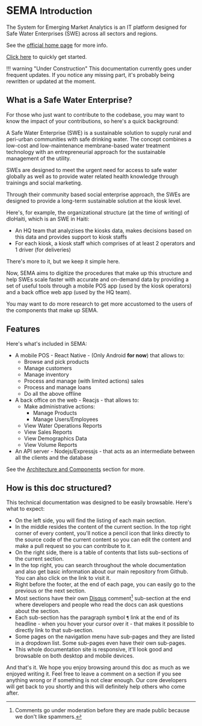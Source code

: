 # SEMA <small>Introduction</small>

The System for Emerging Market Analytics is an IT platform designed for Safe Water Enterprises (SWE) across all sectors and regions.

See the <a href="http://semawater.org" target="_blank">official home page</a> for more info.

[Click here](getting-started.md) to quickly get started.

!!! warning "Under Construction"
    This documentation currently goes under frequent updates. If you notice any missing part, it's probably being rewritten or updated at the moment.

## What is a Safe Water Enterprise?

For those who just want to contribute to the codebase, you may want to know the impact of your contributions, so here's a quick background:

A Safe Water Enterprise (SWE) is a sustainable solution to supply rural and peri-urban communities with safe drinking water. The concept combines a low-cost and low-maintenance membrane-based water treatment technology with an entrepreneurial approach for the sustainable management of the utility.

SWEs are designed to meet the urgent need for access to safe water globally as well as to provide water related health knowledge through trainings and social marketing.

Through their community based social enterprise approach, the SWEs are designed to provide a long-term sustainable solution at the kiosk level.

Here's, for example, the organizational structure (at the time of writing) of dloHaiti, which is an SWE in Haiti:

- An HQ team that analyzises the kiosks data, makes decisions based on this data and provides support to kiosk staffs
- For each kiosk, a kiosk staff which comprises of at least 2 operators and 1 driver (for deliveries)

There's more to it, but we keep it simple here.

Now, SEMA aims to digitize the procedures that make up this structure and help SWEs scale faster with accurate and on-demand data by providing a set of useful tools through a mobile POS app (used by the kiosk operators) and a back office web app (used by the HQ team).

You may want to do more research to get more accustomed to the users of the components that make up SEMA.

## Features

Here's what's included in SEMA:

- A mobile POS - React Native - (Only Android **for now**) that allows to:
    - Browse and pick products
    - Manage customers
    - Manage inventory
    - Process and manage (with limited actions) sales
    - Process and manage loans
    - Do all the above offline
- A back office on the web - Reacjs - that allows to:
    - Make administrative actions:
        - Manage Products
        - Manage Users/Employees
    - View Water Operations Reports
    - View Sales Reports
    - View Demographics Data
    - View Volume Reports
- An API server - Nodejs/Expressjs - that acts as an intermediate between all the clients and the database

See the [Architecture and Components](architecture-and-components-overview.md) section for more.

<!-- ## Join our Community Chat!

!!! note ""
    This documentation will not be complete without a community and we strongly urge you to join us over at Gitter - you can use your Github account to login - for any questions and suggestions that you may have:

    <a href="https://gitter.im/sema-dev/" target="_blank"><img src="https://badges.gitter.im/untapped-inc/sema-core.png"></a>

    **You will be able to instantly chat with our core team for anything you need about SEMA.** -->

## How is this doc structured?

This technical documentation was designed to be easily browsable. Here's what to expect:

- On the left side, you will find the listing of each main section.
- In the middle resides the content of the current section. In the top right corner of every content, you'll notice a pencil icon that links directly to the source code of the current content so you can edit the content and make a pull request so you can contribute to it.
- On the right side, there is a table of contents that lists sub-sections of the current section.
- In the top right, you can search throughout the whole documentation and also get basic information about our main repository from Github. You can also click on the link to visit it.
- Right before the footer, at the end of each page, you can easily go to the previous or the next section.
- Most sections have their own <a href="https://disqus.com" target="_blank">Disqus</a> comment[^about-comments] sub-section at the end where developers and people who read the docs can ask questions about the section.
- Each sub-section has the paragraph symbol `¶` link at the end of its headline - when you hover your cursor over it - that makes it possible to directly link to that sub-section.
- Some pages on the navigation menu have sub-pages and they are listed in a dropdown list. Some sub-pages even have their own sub-pages.
- This whole documentation site is responsive, it'll look good and browsable on both desktop and mobile devices.

And that's it. We hope you enjoy browsing around this doc as much as we enjoyed writing it. Feel free to leave a comment on a section if you see anything wrong or if something is not clear enough. Our core developers will get back to you shortly and this will definitely help others who come after.

[^about-comments]: Comments go under moderation before they are made public because we don't like spammers.